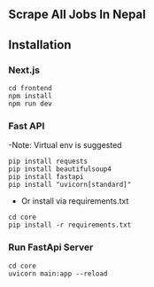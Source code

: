 ## Scrape All Jobs In Nepal

## Installation

### Next.js
``` 
cd frontend
npm install
npm run dev
```
### Fast API
-Note: Virtual env is suggested
```
pip install requests
pip install beautifulsoup4
pip install fastapi
pip install "uvicorn[standard]"
```
- Or install via requirements.txt
```
cd core
pip install -r requirements.txt
```

### Run FastApi Server
```
cd core
uvicorn main:app --reload
```